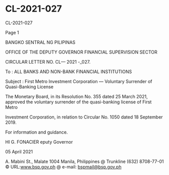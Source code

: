 # CL-2021-027

CL-2021-027

Page 1

BANGKO SENTRAL NG PILIPINAS

OFFICE OF THE DEPUTY GOVERNOR FINANCIAL SUPERVISION SECTOR

CIRCULAR LETTER NO. CL— 2021 -_027.

To : ALL BANKS AND NON-BANK FINANCIAL INSTITUTIONS

Subject : First Metro Investment Corporation — Voluntary Surrender of Quasi-Banking License

The Monetary Board, in its Resolution No. 355 dated 25 March 2021, approved the voluntary surrender of the quasi-banking license of First Metro

Investment Corporation, in relation to Circular No. 1050 dated 18 September 2019.

For information and guidance.

HI G. FONACIER eputy Governor

05 April 2021

A. Mabini St., Malate 1004 Manila, Philippines @ Trunkline (632) 8708-77-01 © URL:www.bsp.gov.ph @ e-mail: bspmail@bsp.gov.ph